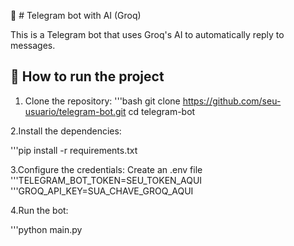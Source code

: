 🤖 # Telegram bot with AI (Groq)

This is a Telegram bot that uses Groq's AI to automatically reply to messages.

## 🚀 How to run the project

1. Clone the repository:
'''bash
git clone https://github.com/seu-usuario/telegram-bot.git
cd telegram-bot

2.Install the dependencies:

'''pip install -r requirements.txt


3.Configure the credentials:
    Create an .env file
'''TELEGRAM_BOT_TOKEN=SEU_TOKEN_AQUI
'''GROQ_API_KEY=SUA_CHAVE_GROQ_AQUI

4.Run the bot:

'''python main.py
